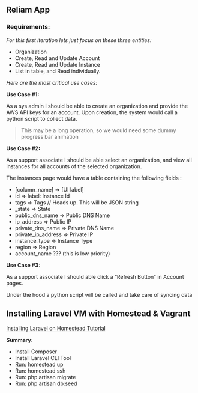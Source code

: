 
<h2>Reliam App</h2>

<h3>Requirements:</h3>

<i>For this first iteration lets just focus 
on these three entities:</i>

<ul>
<li>Organization</li>
<li>Create, Read and Update Account</li>
<li>Create, Read and Update Instance</li>
<li>List in table, and Read individually.</li>
</ul>

<i>Here are the most critical use cases:</i>

<strong>Use Case #1:</strong>

<p>As a sys admin I should be able to create an organization 
and provide the AWS API keys for an account. Upon creation, 
the system would call a python script to collect data. </p>

<blockquote>This may be a long operation, so we would
 need some dummy progress bar animation</blockquote>

<strong>Use Case #2:</strong>
<p>As a support associate I should be able select an organization, 
and view all instances for all accounts of the selected organization. </p>

<p>The instances page would have a table 
containing the following fields : </p>

<ul>
	<li>[column_name] => [UI label]</li>
	<li>id   =>  label: Instance Id</li>
	<li>tags  =>  Tags       // Heads up. This will be JSON string</li>
	<li>_state  =>  State</li>
	<li>public_dns_name => Public DNS Name</li>
	<li>ip_address  =>  Public IP</li>             
	<li>private_dns_name  => Private DNS Name</li>
	<li>private_ip_address  => Private IP</li>
	<li>instance_type  =>  Instance Type</li>
	<li>region  =>  Region</li>
	<li>account_name ??? (this is low priority)</li>
</ul>


<strong>Use Case #3:</strong>
<p>As a support associate I should able click a 
“Refresh Button” in Account pages. 
<p>Under the hood a python script will be called 
and take care of syncing data</p>


<h2>Installing Laravel VM with Homestead &amp; Vagrant</h2>

<div><a href="http://laravel.com/docs/4.2/homestead">Installing Laravel on Homestead Tutorial</a></div>

<strong>Summary:</strong>
<ul>
<li>Install Composer</li>
<li>Install Laravel CLI Tool</li>
<li>Run: homestead up</li>
<li>Run: homestead ssh</li>
<li>Run: php artisan migrate</li>
<li>Run: php artisan db:seed</li>
</ul>








